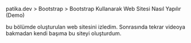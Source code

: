 patika.dev > Bootstrap > Bootstrap Kullanarak Web Sitesi Nasıl Yapılır (Demo)

bu bölümde oluşturulan web sitesini izledim. Sonrasında tekrar videoya bakmadan kendi başıma bu siteyi oluşturdum.